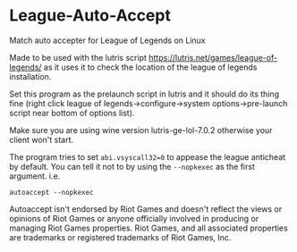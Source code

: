 # League-Auto-Accept
Match auto accepter for League of Legends on Linux

Made to be used with the lutris script https://lutris.net/games/league-of-legends/ as it uses it to check the location of the league of legends installation. 

Set this program as the prelaunch script in lutris and it should do its thing fine (right click league of legends->configure->system options->pre-launch script near bottom of options list). 

Make sure you are using wine version lutris-ge-lol-7.0.2 otherwise your client won't start.


The program tries to set `abi.vsyscall32=0` to appease the league anticheat by default. You can tell it not to by using the `--nopkexec` as the first argument. i.e. 

`autoaccept --nopkexec`




Autoaccept isn't endorsed by Riot Games and doesn't reflect the views or opinions of Riot Games or anyone officially involved in producing or managing Riot Games properties. Riot Games, and all associated properties are trademarks or registered trademarks of Riot Games, Inc.
